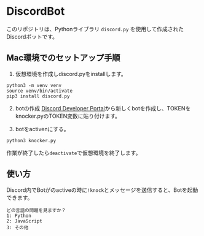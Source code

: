 # DiscordBot

このリポジトリは、Pythonライブラリ `discord.py` を使用して作成されたDiscordボットです。



## Mac環境でのセットアップ手順
1. 仮想環境を作成しdiscord.pyをinstallします。
```
python3 -m venv venv
source venv/bin/activate
pip3 install discord.py
```

2. botの作成
[Discord Developer Portal](https://discord.com/developers/applications/)から新しくbotを作成し、TOKENをknocker.pyのTOKEN変数に貼り付けます。

3. botをactivenにする。
```
python3 knocker.py
```
作業が終了したら`deactivate`で仮想環境を終了します。


## 使い方
Discord内でBotがのactiveの時に`!knock`とメッセージを送信すると、Botを起動できます。
```
どの言語の問題を見ますか？
1: Python
2: JavaScript
3: その他
```
